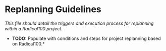 # Replanning Guidelines

*This file should detail the triggers and execution process for replanning within a Radical100 project.*

* **TODO:** Populate with conditions and steps for project replanning based on Radical100.*
